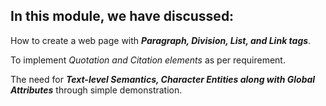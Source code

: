 ## In this module, we have discussed:

<p>How to create a web page with <strong><em>Paragraph, Division, List, and Link tags</em></strong>.</p>

To implement <em>Quotation and Citation elements</em> as per requirement. 

The need for <strong><em>Text-level Semantics, Character Entities along with Global Attributes</em></strong> through simple demonstration. 
